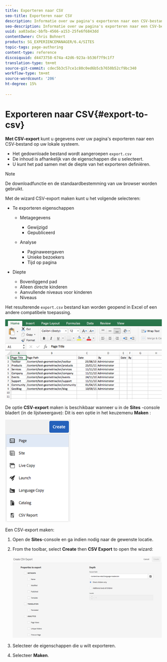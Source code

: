 ```yaml
---
title: Exporteren naar CSV
seo-title: Exporteren naar CSV
description: Informatie over uw pagina's exporteren naar een CSV-bestand op uw lokale systeem
seo-description: Informatie over uw pagina's exporteren naar een CSV-bestand op uw lokale systeem
uuid: aa03adac-bbfb-4566-a153-25fe6f6843dd
contentOwner: Chris Bohnert
products: SG_EXPERIENCEMANAGER/6.4/SITES
topic-tags: page-authoring
content-type: reference
discoiquuid: d4473758-674a-42d6-923a-b536f7f9c1f7
translation-type: tm+mt
source-git-commit: cdec5b3c57ce1c80c0ed6b5cb7650b52cf9bc340
workflow-type: tm+mt
source-wordcount: '206'
ht-degree: 15%

---
```



# Exporteren naar CSV{#export-to-csv}

**Met CSV-export** kunt u gegevens over uw pagina&#39;s exporteren naar een CSV-bestand op uw lokale systeem.

* Het gedownloade bestand wordt aangeroepen `export.csv`
* De inhoud is afhankelijk van de eigenschappen die u selecteert.
* U kunt het pad samen met de diepte van het exporteren definiëren.

>[!NOTE]
>
>De downloadfunctie en de standaardbestemming van uw browser worden gebruikt.

Met de wizard CSV-export maken kunt u het volgende selecteren:

* Te exporteren eigenschappen

   * Metagegevens

      * Gewijzigd
      * Gepubliceerd
   * Analyse

      * Paginaweergaven
      * Unieke bezoekers
      * Tijd op pagina


* Diepte

   * Bovenliggend pad
   * Alleen directe kinderen
   * Aanvullende niveaus voor kinderen
   * Niveaus

Het resulterende `export.csv` bestand kan worden geopend in Excel of een andere compatibele toepassing.

![chlimage_1-58](assets/chlimage_1-58.png)

De optie **CSV-export** maken is beschikbaar wanneer u in de **Sites** -console bladert (in de lijstweergave): Dit is een optie in het keuzemenu **Maken** :

![screen_shot_2018-03-21at154719](assets/screen_shot_2018-03-21at154719.png)

Een CSV-export maken:

1. Open de **Sites**-console en ga indien nodig naar de gewenste locatie.
1. From the toolbar, select **Create** then **CSV Export** to open the wizard:

   ![screen_shot_2018-03-21at154758](assets/screen_shot_2018-03-21at154758.png)

1. Selecteer de eigenschappen die u wilt exporteren.
1. Selecteer **Maken**.

